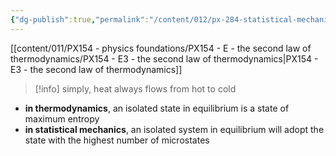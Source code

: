 ```yaml
---
{"dg-publish":true,"permalink":"/content/012/px-284-statistical-mechanics/c-entropy-and-temperature/px-284-c1d-second-law/","noteIcon":"1","created":"2024-12-23T20:49:40.855+00:00","updated":"2024-12-23T20:54:33.898+00:00"}
---
```


[[content/011/PX154 - physics foundations/PX154 - E - the second law of thermodynamics/PX154 - E3 - the second law of thermodynamics\|PX154 - E3 - the second law of thermodynamics]]

>[!info]
>simply, heat always flows from hot to cold

- **in thermodynamics**, an isolated state in equilibrium is a state of maximum entropy
- **in statistical mechanics**, an isolated system in equilibrium will adopt the state with the highest number of microstates
